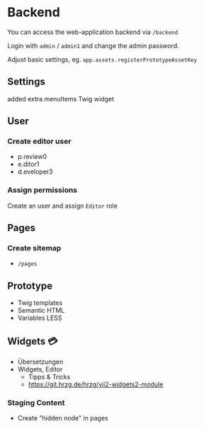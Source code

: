 Backend
====

You can access the web-application backend via `/backend`

Login with `admin` / `admin1` and change the admin password.

Adjust basic settings, eg. `app.assets.registerPrototypeAssetKey`

## Settings

added extra.menuItems Twig widget

## User

### Create editor user

- p.review0
- e.ditor1
- d.eveloper3

### Assign permissions

Create an user and assign `Editor` role

## Pages

### Create sitemap

- `/pages`

## Prototype

- Twig templates
- Semantic HTML
- Variables LESS

## Widgets :credit_card:

- Übersetzungen
- Widgets, Editor
  - Tipps & Tricks
  - https://git.hrzg.de/hrzg/yii2-widgets2-module


### Staging Content

- Create "hidden node" in pages
